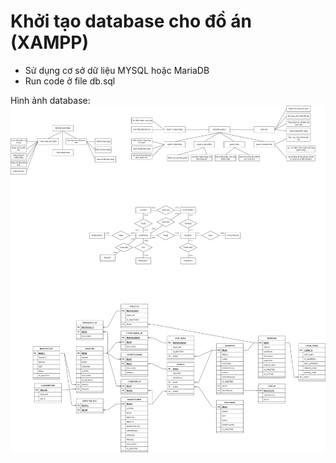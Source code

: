 # Khởi tạo database cho đồ án (XAMPP)
- Sử dụng cơ sở dữ liệu MYSQL hoặc MariaDB
- Run code ở file db.sql

Hình ảnh database:
<img src ="../git_img/database/chtl.PNG">
